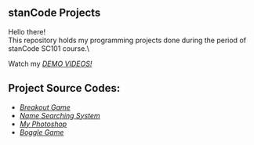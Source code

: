 ## stanCode Projects
Hello there!\
This repository holds my programming projects done during the period of stanCode SC101 course.\

Watch my *[DEMO VIDEOS!](https://drive.google.com/drive/folders/1Gi3bn9qPW_gR0ISyGzVPLd5Bztdvd7rF?fbclid=IwAR36BW3v_bHn-Idsh-0_ROSWLwrXOzoervZId25OOzH2LX4b6FCGDfULdDg)*

## Project Source Codes:
* *[Breakout Game](https://drive.google.com/file/d/1Ej5yWa62DE9ItMnI4mwxOW8IjC1IFnni/view?usp=sharing)*
* *[Name Searching System](https://drive.google.com/file/d/1P8nYnClraNfHXDeXxAwf59B3fniKoKIg/view?usp=sharing)*
* *[My Photoshop](https://drive.google.com/file/d/15njGxR2sIMNQ4ClMTGww27taTkEDm9o7/view?usp=sharing)*
* *[Boggle Game](https://drive.google.com/file/d/1y3Mi3RNpH-a5lXaZVvDFWRkMl6iIQafA/view?usp=sharing)*
